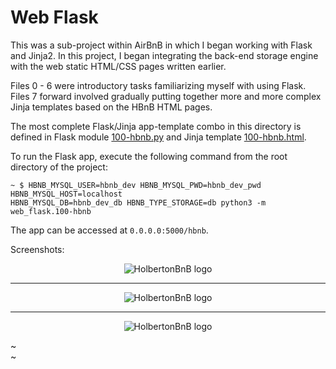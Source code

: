# Web Flask

This was a sub-project within AirBnB in which I began working with Flask
and Jinja2. In this project, I began integrating the back-end storage engine
with the web static HTML/CSS pages written earlier.

Files 0 - 6 were introductory tasks familiarizing myself with
using Flask. Files 7 forward involved gradually putting together more and more
complex Jinja templates based on the HBnB HTML pages.

The most complete Flask/Jinja app-template combo in this directory is defined
in Flask module [100-hbnb.py](./100-hbnb.py) and Jinja template
[100-hbnb.html](./100-hbnb.html).

To run the Flask app, execute the following command from the root directory
of the project:

```
~ $ HBNB_MYSQL_USER=hbnb_dev HBNB_MYSQL_PWD=hbnb_dev_pwd HBNB_MYSQL_HOST=localhost
HBNB_MYSQL_DB=hbnb_dev_db HBNB_TYPE_STORAGE=db python3 -m web_flask.100-hbnb
```

The app can be accessed at `0.0.0.0:5000/hbnb`.

Screenshots:
<p align="center">
  <img src="https://github.com/bdbaraban/AirBnB_clone_v2/blob/master/assets/hbnb_screenshot_0.png"
       alt="HolbertonBnB logo">
</p>

---

<p align="center">
  <img src="https://github.com/bdbaraban/AirBnB_clone_v2/blob/master/assets/hbnb_screenshot_1.png"
       alt="HolbertonBnB logo">
</p>

---

<p align="center">
  <img src="https://github.com/bdbaraban/AirBnB_clone_v2/blob/master/assets/hbnb_screenshot_2.png"
       alt="HolbertonBnB logo">
</p>
 
~                                                                                                  
~                                               

